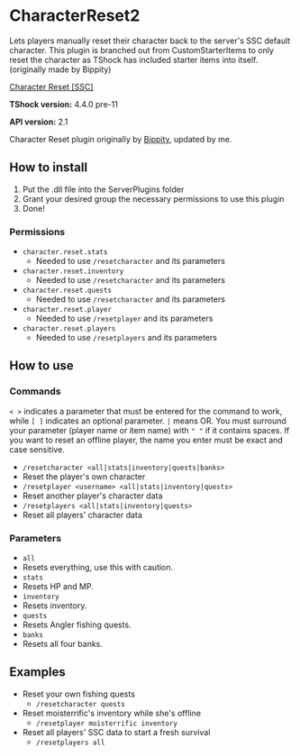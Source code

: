 # CharacterReset2
Lets players manually reset their character back to the server's SSC default character. This plugin is branched out from CustomStarterItems to only reset the character as TShock has included starter items into itself. (originally made by Bippity)

[Character Reset [SSC]](https://tshock.co/xf/index.php?resources/character-reset-ssc.4/)

**TShock version:** 4.4.0 pre-11

**API version:** 2.1

Character Reset plugin originally by [Bippity](https://github.com/bippity/CharacterReset), updated by me.

## How to install
1. Put the .dll file into the ServerPlugins folder
2. Grant your desired group the necessary permissions to use this plugin
3. Done!

### Permissions
- `character.reset.stats `
  - Needed to use `/resetcharacter` and its parameters
- `character.reset.inventory`
  - Needed to use `/resetcharacter` and its parameters
- `character.reset.quests` 
  - Needed to use `/resetcharacter` and its parameters
- `character.reset.player`
  - Needed to use `/resetplayer` and its parameters
- `character.reset.players`
  - Needed to use `/resetplayers` and its parameters

## How to use
### Commands
`< >` indicates a parameter that must be entered for the command to work, while `[ ]` indicates an optional parameter. `|` means OR. You must surround your parameter (player name or item name) with `" "` if it contains spaces. If you want to reset an offline player, the name you enter must be exact and case sensitive.
- `/resetcharacter <all|stats|inventory|quests|banks>`
 - Reset the player's own character
- `/resetplayer <username> <all|stats|inventory|quests>`
 - Reset another player's character data
- `/resetplayers <all|stats|inventory|quests>`
 - Reset all players' character data
 
### Parameters
- `all`
 - Resets everything, use this with caution.
- `stats`
 - Resets HP and MP.
- `inventory`
 - Resets inventory.
- `quests`
 - Resets Angler fishing quests.
- `banks`
 - Resets all four banks.

## Examples 
- Reset your own fishing quests
  - `/resetcharacter quests`
- Reset moisterrific's inventory while she's offline
  - `/resetplayer moisterrific inventory`
- Reset all players' SSC data to start a fresh survival
  - `/resetplayers all`
